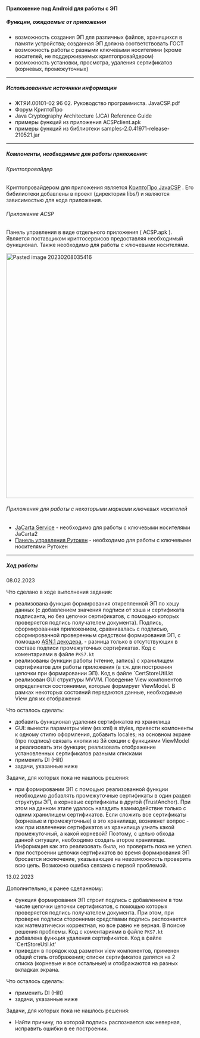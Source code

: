 #### Приложение под Android для работы с ЭП  

##### Функции, ожидаемые от приложения  

- возможность создания ЭП для различных файлов, хранящихся в памяти устройства; созданная ЭП должна соответствовать ГОСТ  
- возможность работы с разными ключевыми носителями (кроме носителей, не   поддерживаемых криптопровайдером)  
- возможность установки, просмотра, удаления сертификатов (корневых, промежуточных)  

***

##### Использованные источники информации  

- ЖТЯИ.00101-02 96 02. Руководство программиста. JavaCSP.pdf  
- Форум КриптоПро
- Java Cryptography Architecture (JCA) Reference Guide  
- примеры функций из приложения ACSPclient.apk 
- примеры функций из библиотеки samples-2.0.41971-release-210521.jar 

***

##### Компоненты, необходимые  для работы приложения:  

###### Криптопровайдер  
Криптопровайдером для приложения является [КриптоПро JavaCSP](https://www.cryptopro.ru/products/csp/jcsp) .  Его бибилиотеки добавлены в проект (директория libs/) и являются зависимостью для кода приложения.  

######  Приложение ACSP  
Панель управления в виде отдельного приложения ( ACSP.apk ). Является поставщиком криптосервисов предоставляя необходимый функционал. Также необходимо для работы с ключевыми носителями.  

<img width="657" alt="Pasted image 20230208035416" src="https://user-images.githubusercontent.com/59499236/217384910-d2c6c61d-296d-4e7f-a988-31fa83d7d19a.png">


###### Приложения для работы с некоторыми марками ключевых носителей  

- [JaCarta Service](https://play.google.com/store/apps/details?id=ru.aladdin.jacarta_service&hl=en_US&gl=US)  - необходимо для работы с ключевыми носителями JaCarta2 
- [Панель управления Рутокен](https://play.google.com/store/apps/details?id=ru.rutoken&hl=en_US&gl=US) - необходимо для работы с ключевыми носителями Рутокен  

***

##### Ход работы  

08.02.2023

Что сделано в ходе выполнения задания:  
- реализована функция формирования открепленной ЭП по хэшу данных (с добавлением значения подписи от хэша и сертификата подписанта, но без цепочки сертификатов, с помощью которых проверяется подпись получателем документа). Подпись, сформированная приложением, сравнивалась с подписью, сформированной проверенным средством формирования ЭП, с помощью [ASN.1 декодера](http://lapo.it/asn1js/), - разница только в отсутствующих в составе подписи промежуточных сертификатах. Код с коментариями в файле `PKS7.kt `   
- реализованы функции работы (чтение, запись) с хранилищем сертификатов для работы приложения (в т.ч. для построения цепочки при формировании ЭП). Код  в файле `CertStoreUtil.kt 
- реализован GUI структуры MVVM. Поведение View компонентов определяется состояниями, которые формирует ViewModel. В рамках некоторых состояний передаются данные, необходимые View для их отображения  

Что осталось сделать:  
- добавить функционал удаления сертификатов из хранилища
- GUI: вынести параметры view (из xml) в styles, привести компоненты к одному стилю оформления, добавить locales; на основном экране (про подпись) связать кнопки из 3й секции с функциями ViewModel и реализовать эти функции; реализовать отображение установленных сертификатов разными списками
- применить DI (Hilt)  
- задачи, указанные ниже

Задачи, для которых пока не нашлось решения:  
- при формировании ЭП с помощью реализованной функции необходимо добавлять промежуточные сертификаты в один раздел структуры ЭП, а корневые сертификаты в другой (TrustAnchor). При этом на данном этапе удалось наладить взаимодействие только с одним хранилищем сертификатов. Если сложить все сертификаты (корневые и промежуточные) в это хранилище, возникнет вопрос - как при извлечении сертификатов из хранилища узнать какой промежуточный, а какой корневой? Поэтому, с целью обхода данной ситуации, необходимо создать второе хранилище. Информация как это реализовать была, но проверить пока не успел.  
- при построении цепочки сертификатов во время формирования ЭП бросается исключение, указывающее на невозможность проверить всю цепь. Возможно ошибка связана с первой проблемой. 

13.02.2023

Дополнительно, к ранее сделанному:  
- функция формирования ЭП строит подпись с добавлением в том числе цепочки цепочки сертификатов, с помощью которых проверяется подпись получателем документа. При этом, при проверке подписи сторонними средствами подпись распознается как математически корректная, но все равно не верная. В поиске решения проблемы. Код с коментариями в файле `PKS7.kt `   
- добавлена функция удаления сертификатов. Код  в файле `CertStoreUtil.kt' 
- приведен в порядок код разметки view компонентов, применен общий стиль отображения; списки сертификатов делятся на 2 списка (корневые и все остальные) и отображаются на разных вкладках экрана.

Что осталось сделать:  
- применить DI (Hilt)  
- задачи, указанные ниже

Задачи, для которых пока не нашлось решения:  
- Найти причину, по которой подпись распознается как неверная, исправить ошибки в ее построении. 

